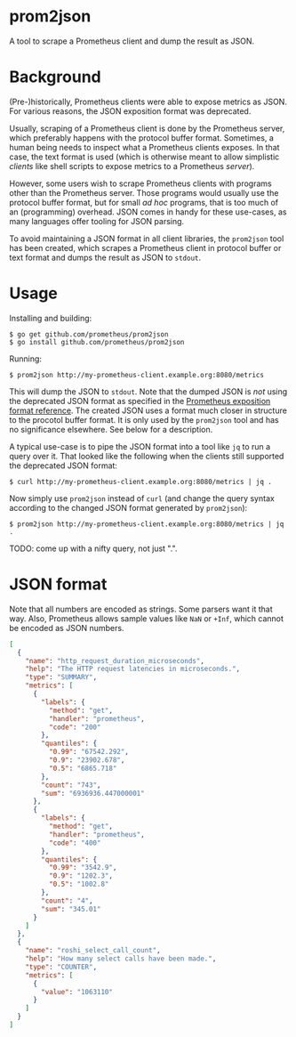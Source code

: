 prom2json
=========

A tool to scrape a Prometheus client and dump the result as JSON.

# Background

(Pre-)historically, Prometheus clients were able to expose metrics as
JSON. For various reasons, the JSON exposition format was deprecated.

Usually, scraping of a Prometheus client is done by the Prometheus
server, which preferably happens with the protocol buffer
format. Sometimes, a human being needs to inspect what a Prometheus
clients exposes. In that case, the text format is used (which is
otherwise meant to allow simplistic _clients_ like shell scripts to
expose metrics to a Prometheus _server_).

However, some users wish to scrape Prometheus clients with programs
other than the Prometheus server. Those programs would usually use the
protocol buffer format, but for small _ad hoc_ programs, that is too
much of an (programming) overhead. JSON comes in handy for these
use-cases, as many languages offer tooling for JSON parsing.

To avoid maintaining a JSON format in all client libraries, the
`prom2json` tool has been created, which scrapes a Prometheus client
in protocol buffer or text format and dumps the result as JSON to
`stdout`.

# Usage

Installing and building:

    $ go get github.com/prometheus/prom2json
    $ go install github.com/prometheus/prom2json

Running:

    $ prom2json http://my-prometheus-client.example.org:8080/metrics

This will dump the JSON to `stdout`. Note that the dumped JSON is
_not_ using the deprecated JSON format as specified in the
[Prometheus exposition format
reference](https://docs.google.com/document/d/1ZjyKiKxZV83VI9ZKAXRGKaUKK2BIWCT7oiGBKDBpjEY/edit?usp=sharing). The
created JSON uses a format much closer in structure to the procotol
buffer format. It is only used by the `prom2json` tool and has no
significance elsewhere. See below for a description.

A typical use-case is to pipe the JSON format into a tool like `jq` to
run a query over it. That looked like the following when the clients
still supported the deprecated JSON format:

    $ curl http://my-prometheus-client.example.org:8080/metrics | jq .

Now simply use `prom2json` instead of `curl` (and change the query
syntax according to the changed JSON format generated by `prom2json`):

    $ prom2json http://my-prometheus-client.example.org:8080/metrics | jq .

TODO: come up with a nifty query, not just ".".

# JSON format

Note that all numbers are encoded as strings. Some parsers want it
that way. Also, Prometheus allows sample values like `NaN` or `+Inf`,
which cannot be encoded as JSON numbers.

```json
[
  {
    "name": "http_request_duration_microseconds",
    "help": "The HTTP request latencies in microseconds.",
    "type": "SUMMARY",
    "metrics": [
      {
        "labels": {
          "method": "get",
          "handler": "prometheus",
          "code": "200"
        },
        "quantiles": {
          "0.99": "67542.292",
          "0.9": "23902.678",
          "0.5": "6865.718"
        },
        "count": "743",
        "sum": "6936936.447000001"
      },
      {
        "labels": {
          "method": "get",
          "handler": "prometheus",
          "code": "400"
        },
        "quantiles": {
          "0.99": "3542.9",
          "0.9": "1202.3",
          "0.5": "1002.8"
        },
        "count": "4",
        "sum": "345.01"
      }
    ]
  },
  {
    "name": "roshi_select_call_count",
    "help": "How many select calls have been made.",
    "type": "COUNTER",
    "metrics": [
      {
        "value": "1063110"
      }
    ]
  }
]
```